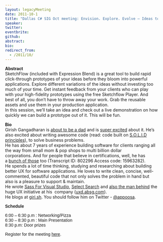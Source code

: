 ```yaml
---
layout: legacyMeeting
date: 2011-10-1
title: "Dallas C# SIG Oct meeting: Envision. Explore. Evolve – Ideas to Prototypes in minutes using SketchFlow"
speaker:
twitter:
eventbrite:
github:
abstract:
bio:
redirect_from:
  - /2011/10/
---
```


<p><strong><strong>Abstract<br />
</strong></strong>SketchFlow (included with Expression Blend) is a great tool to build rapid click-through prototypes of your ideas before they bloom into powerful applications. Explore different variations of the ideas without investing too much of your time. Get instant feedback from your clients who can play with your high-fidelity prototypes using the free Sketchflow Player. And best of all, you don&#8217;t have to throw away your work. Grab the reusable assets and use them in your production application.<br />
In this session, we&#8217;ll take an idea and check out a live demonstration on how quickly we can build a prototype out of it. This will be fun.</p>
<p><strong>Bio<br />
</strong>Girish Gangadharan is&nbsp;<a href="http://giri.sh/2011/06/19/this-fathers-day-ive-got-something-very-important-to-say/">about to be a dad</a> and is&nbsp;<a href="https://twitter.com/#!/appoosa/status/82529054254837760">super excited</a> about it. He&#8217;s also excited about writing awesome code (read: code built on&nbsp;<a href="http://en.wikipedia.org/wiki/SOLID_%28object-oriented_design%29">S.O.L.I.D principles</a>), to solve business problems.<br />
He has about 7 years of experience building software for clients ranging all the way from small mom &amp; pop shops to multi billion dollar corporations.&nbsp;And for people that believe in certifications, well, he has a&nbsp;<a href="https://mcp.microsoft.com/authenticate/validatemcp.aspx">bunch of those</a> too (Transcript ID: 802296 Access code: 15963282).<br />
He spends a lot of time thinking, studying and researching about building better UX for software applications. He loves to write clean, concise, well-commented, beautiful code that not only solves the problem in hand but also is a pleasure to support &amp; maintain.<br />
He wrote&nbsp;<a href="http://sassforvisualstudio.com/">Sass For Visual Studio</a>,&nbsp;<a href="https://addons.mozilla.org/en-US/firefox/addon/select-search/">Select Search</a> and&nbsp;<a href="http://uxd.absg.com/about/">also the man behind</a> the huge UX initiative at his &nbsp;company (<a href="http://uxd.absg.com/">uxd.absg.com</a>).<br />
He blogs at&nbsp;<a href="http://giri.sh/">giri.sh</a>. You should follow him on Twitter -&nbsp;<a href="http://twitter.com/appoosa">@appoosa</a>.</p>
<p><span style="font-family: arial, helvetica, sans-serif;"><strong><span>Schedule</span></strong></span><span style="font-family: arial, helvetica, sans-serif;"><br />
</span></p>
<p><span style="font-family: arial, helvetica, sans-serif;">6:00 &#8211; 6:30 p.m : Networking/Pizza<br />
6:30 &#8211; 8:30 p.m : Main Presentation<br />
8:30 p.m: Door prizes </span></p>
<p><span style="font-family: arial, helvetica, sans-serif;">Register for the meeting <a href="http://www.eventbrite.com/event/2224409268">here</a>.</span></p>

